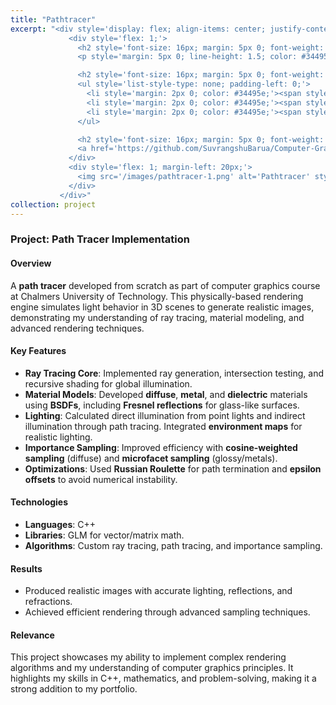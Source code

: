 ```yaml
---
title: "Pathtracer"
excerpt: "<div style='display: flex; align-items: center; justify-content: space-between; font-size: 14px;'>
             <div style='flex: 1;'>
               <h2 style='font-size: 16px; margin: 5px 0; font-weight: bold; color: #2c3e50;'>Description</h2>
               <p style='margin: 5px 0; line-height: 1.5; color: #34495e;'>A pathtracer capable of rendering photorealistic images, developed for the Computer Graphics course at Chalmers. This project showcases advanced rendering techniques, including global illumination, material modeling, and importance sampling.</p>

               <h2 style='font-size: 16px; margin: 5px 0; font-weight: bold; color: #2c3e50;'>Libraries</h2>
               <ul style='list-style-type: none; padding-left: 0;'>
                 <li style='margin: 2px 0; color: #34495e;'><span style='color: #e74c3c;'>•</span> OpenGL graphics API</li>
                 <li style='margin: 2px 0; color: #34495e;'><span style='color: #e74c3c;'>•</span> SDL2</li>
                 <li style='margin: 2px 0; color: #34495e;'><span style='color: #e74c3c;'>•</span> CMake</li>
               </ul>

               <h2 style='font-size: 16px; margin: 5px 0; font-weight: bold; color: #2c3e50;'>Link</h2>
               <a href='https://github.com/SuvrangshuBarua/Computer-Graphics-Project' style='text-decoration: none; color: #3498db; font-weight: bold;'>Github Link</a>
             </div>
             <div style='flex: 1; margin-left: 20px;'>
               <img src='/images/pathtracer-1.png' alt='Pathtracer' style='max-width: 100%; border-radius: 8px; box-shadow: 0 4px 8px rgba(0, 0, 0, 0.2);'>
             </div>
           </div>"
collection: project
---
```

### **Project: Path Tracer Implementation**

#### **Overview**
A **path tracer** developed from scratch as part of computer graphics course at Chalmers University of Technology. This physically-based rendering engine simulates light behavior in 3D scenes to generate realistic images, demonstrating my understanding of ray tracing, material modeling, and advanced rendering techniques.

#### **Key Features**
- **Ray Tracing Core**: Implemented ray generation, intersection testing, and recursive shading for global illumination.
- **Material Models**: Developed **diffuse**, **metal**, and **dielectric** materials using **BSDFs**, including **Fresnel reflections** for glass-like surfaces.
- **Lighting**: Calculated direct illumination from point lights and indirect illumination through path tracing. Integrated **environment maps** for realistic lighting.
- **Importance Sampling**: Improved efficiency with **cosine-weighted sampling** (diffuse) and **microfacet sampling** (glossy/metals).
- **Optimizations**: Used **Russian Roulette** for path termination and **epsilon offsets** to avoid numerical instability.

#### **Technologies**
- **Languages**: C++
- **Libraries**: GLM for vector/matrix math.
- **Algorithms**: Custom ray tracing, path tracing, and importance sampling.

#### **Results**
- Produced realistic images with accurate lighting, reflections, and refractions.
- Achieved efficient rendering through advanced sampling techniques.

#### **Relevance**
This project showcases my ability to implement complex rendering algorithms and my understanding of computer graphics principles. It highlights my skills in C++, mathematics, and problem-solving, making it a strong addition to my portfolio.

